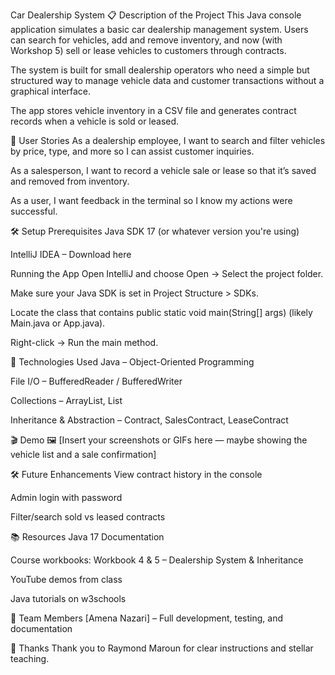 Car Dealership System
📋 Description of the Project
This Java console application simulates a basic car dealership management system. Users can search for vehicles, add and remove inventory, and now (with Workshop 5) sell or lease vehicles to customers through contracts.

The system is built for small dealership operators who need a simple but structured way to manage vehicle data and customer transactions without a graphical interface.

The app stores vehicle inventory in a CSV file and generates contract records when a vehicle is sold or leased.



👤 User Stories
As a dealership employee, I want to search and filter vehicles by price, type, and more so I can assist customer inquiries.

As a salesperson, I want to record a vehicle sale or lease so that it’s saved and removed from inventory.

As a user, I want feedback in the terminal so I know my actions were successful.

🛠️ Setup
Prerequisites
Java SDK 17 (or whatever version you're using)

IntelliJ IDEA – Download here

Running the App
Open IntelliJ and choose Open → Select the project folder.

Make sure your Java SDK is set in Project Structure > SDKs.

Locate the class that contains public static void main(String[] args) (likely Main.java or App.java).

Right-click → Run the main method.

🔧 Technologies Used
Java – Object-Oriented Programming

File I/O – BufferedReader / BufferedWriter

Collections – ArrayList, List

Inheritance & Abstraction – Contract, SalesContract, LeaseContract

🎬 Demo
🖼️ [Insert your screenshots or GIFs here — maybe showing the vehicle list and a sale confirmation]

🛠️ Future Enhancements
View contract history in the console

Admin login with password

Filter/search sold vs leased contracts

📚 Resources
Java 17 Documentation

Course workbooks: Workbook 4 & 5 – Dealership System & Inheritance

YouTube demos from class

Java tutorials on w3schools

👥 Team Members
[Amena Nazari] – Full development, testing, and documentation

🙏 Thanks
Thank you to Raymond Maroun for clear instructions and stellar teaching.

